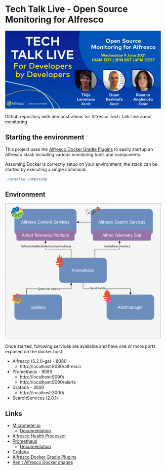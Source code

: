 # Tech Talk Live - Open Source Monitoring for Alfresco

![ttl.png](assets/ttl.png)

Github repository with demonstrations for Alfresco Tech Talk Live about monitoring

## Starting the environment

This project uses the [Alfresco Docker Gradle Plugins](https://github.com/xenit-eu/alfresco-docker-gradle-plugin)
to easily startup an Alfresco stack including various monitoring tools and components.

Assuming Docker is correctly setup on your environment, the stack can be started by executing a single command:

```groovy
./gradlew composeUp
```

## Environment

![ttl_infra_overview.png](assets/ttl_infra_overview.png)

Once started, following services are available and have one or more ports exposed on the docker host:

* Alfresco (6.2.0-ga) - 8080
  * http://localhost:8080/alfresco
* Prometheus - 9090
  * http://localhost:9090/
  * http://localhost:9090/alerts
* Grafana - 3000
  * http://localhost:3000/
* SearchServices (2.0.1)

## Links

* [Micrometer.io](https://micrometer.io/)
  * [Documentation](https://micrometer.io/docs/)
* [Alfresco Health Processor](https://github.com/xenit-eu/alfresco-health-processor)
* [Prometheus](https://prometheus.io/)
  * [Documentation](https://www.prometheus.io/docs/introduction/overview/)
* [Grafana](https://grafana.com/)
* [Alfresco Docker Gradle Plugins](https://github.com/xenit-eu/alfresco-docker-gradle-plugin)
* [Xenit Alfresco Docker images](https://github.com/xenit-eu/docker-alfresco)
